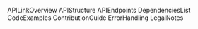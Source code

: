APILinkOverview
APIStructure
APIEndpoints
DependenciesList
CodeExamples
ContributionGuide
ErrorHandling
LegalNotes
